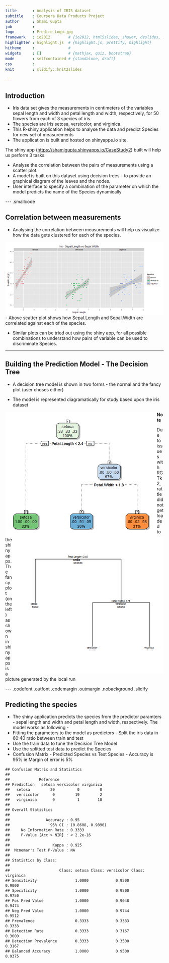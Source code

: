 ```yaml
---
title       : Analysis of IRIS dataset 
subtitle    : Coursera Data Products Project
author      : Shami Gupta
job         : 
logo        : Predire_Logo.jpg
framework   : io2012        # {io2012, html5slides, shower, dzslides, ...}
highlighter : highlight.js  # {highlight.js, prettify, highlight}
hitheme     :               # 
widgets     : []            # {mathjax, quiz, bootstrap}
mode        : selfcontained # {standalone, draft}
css         : 
knit        : slidify::knit2slides

---
```

## Introduction 

 - Iris data set gives the measurements in centimeters of the variables sepal length and width and petal length and width, respectively, for 50 flowers from each of 3 species of iris.
  - The species are Iris setosa, versicolor, and virginica.
  - This R-shiny application helps to analyse the data and predict Species for new set of measurements 
  - The application is built and hosted on shinyapps.io site.

The shiny app (https://shamigupta.shinyapps.io/CaseStudy2) built will help us perform 3 tasks:

  - Analyse the correlation between the pairs of measurements using a scatter plot.
  - A model is built on this dataset using decision trees - to provide an graphical diagram of the leaves and the nodes.
  - User interface to specify a combination of the parameter on which the model predicts the name of the Species dynamically


--- .smallcode 
## Correlation between measurements

  - Analysing the correlation between measurements will help us visualize how the data gets clustered for each of the species.
  
<img src="assets/fig/unnamed-chunk-1-1.png" title="plot of chunk unnamed-chunk-1" alt="plot of chunk unnamed-chunk-1" style="display: block; margin: auto;" />
  - Above scatter plot shows how Sepal.Length and Sepal.Width are correlated against each of the species.
    
  - Similar plots can be tried out using the shiny app, for all possible combinations to understand how pairs of variable can be used to discriminate Species.



---
## Building the Prediction Model - The Decision Tree 

  - A decision tree model is shown in two forms - the normal and the fancy plot (user choses either)

  - The model is represented diagramatically for study based upon the iris dataset

<img src="assets/fig/unnamed-chunk-2-1.png" title="plot of chunk unnamed-chunk-2" alt="plot of chunk unnamed-chunk-2" style="float:left" />

<img src="assets/fig/unnamed-chunk-3-1.png" title="plot of chunk unnamed-chunk-3" alt="plot of chunk unnamed-chunk-3" style="float:right" />

**Note**

Due to issues with RGTk2, rattle did not get loaded to the shinyapps. The fancy plot (on the left) as shown in shinyapps is a picture generated by the local run


--- .codefont .outfont .codemargin .outmargin .nobackground .slidify
## Predicting the species
  - The shiny application predicts the species from the predictor paramters - sepal length and width and petal length and width, respectively. The model works as following - 
  - Fitting the parameters to the model as predictors - Split the iris data in 60:40 ratio between train and test
  - Use the train data to tune the Decision Tree Model
  - Use the splitted test data to predict the Species
  - Confusion Matrix - Predicted Species vs Test Species - Accuracy is 95% ie Margin of error is 5%

```
## Confusion Matrix and Statistics
## 
##             Reference
## Prediction   setosa versicolor virginica
##   setosa         20          0         0
##   versicolor      0         19         2
##   virginica       0          1        18
## 
## Overall Statistics
##                                           
##                Accuracy : 0.95            
##                  95% CI : (0.8608, 0.9896)
##     No Information Rate : 0.3333          
##     P-Value [Acc > NIR] : < 2.2e-16       
##                                           
##                   Kappa : 0.925           
##  Mcnemar's Test P-Value : NA              
## 
## Statistics by Class:
## 
##                      Class: setosa Class: versicolor Class: virginica
## Sensitivity                 1.0000            0.9500           0.9000
## Specificity                 1.0000            0.9500           0.9750
## Pos Pred Value              1.0000            0.9048           0.9474
## Neg Pred Value              1.0000            0.9744           0.9512
## Prevalence                  0.3333            0.3333           0.3333
## Detection Rate              0.3333            0.3167           0.3000
## Detection Prevalence        0.3333            0.3500           0.3167
## Balanced Accuracy           1.0000            0.9500           0.9375
```
